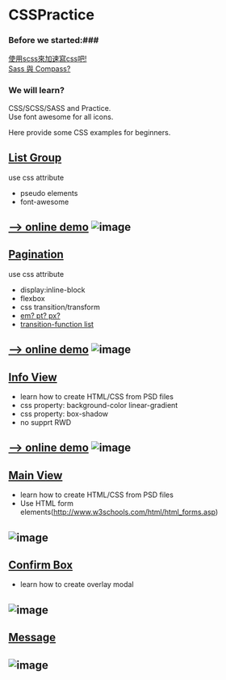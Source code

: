 # CSSPractice
### Before we started:###
[使用scss來加速寫css吧!](http://blog.visioncan.com/2011/sass-scss-your-css/)<BR>
[Sass 與 Compass?](http://ithelp.ithome.com.tw/question/10127659)<BR>

### We will learn? ###
CSS/SCSS/SASS and Practice.<BR>
Use font awesome for all icons.<BR>


Here provide some CSS examples for beginners.

## [List Group](https://github.com/justin3737/CSSPractice/tree/master/examples/01_list_group) ##
use css attribute 
* pseudo elements
* font-awesome

[--> online demo](http://htmlpreview.github.io/?https://github.com/justin3737/CSSPractice/blob/master/examples/01_list_group/ok/index.html)
![image](https://raw.githubusercontent.com/justin3737/CSSPractice/master/img/list_group.png)
---------------
## [Pagination](https://github.com/justin3737/CSSPractice/tree/master/examples/02_pagination) ##
use css attribute 
* display:inline-block
* flexbox
* css transition/transform
* [em? pt? px?](http://www.puritys.me/docs-blog/article-22-CSS-%E5%AD%97%E5%9E%8B%E5%A4%A7%E5%B0%8F-pt,-px-,-em-,-%E7%99%BE%E5%88%86%E6%AF%94-percent-%E4%B9%8B%E6%AF%94%E8%BC%83.html)
* [transition-function list](http://easings.net/zh-cn)

[--> online demo](http://htmlpreview.github.io/?https://github.com/justin3737/CSSPractice/blob/master/examples/02_pagination/ok/index.html)
![image](https://raw.githubusercontent.com/justin3737/CSSPractice/master/img/pagination.png)
---------------

## [Info View](https://github.com/justin3737/CSSPractice/tree/master/examples/03_info_view) ##

* learn how to create HTML/CSS from PSD files
* css property: background-color linear-gradient
* css property: box-shadow 
* no supprt RWD

[--> online demo](http://htmlpreview.github.io/?https://github.com/justin3737/CSSPractice/blob/master/examples/03_info_view/ok/index.html)
![image](https://raw.githubusercontent.com/justin3737/CSSPractice/master/img/info_view.jpg)
---------------

## [Main View](https://github.com/justin3737/CSSPractice/tree/master/examples/04_main_view) ##

* learn how to create HTML/CSS from PSD files
* Use HTML form elements(http://www.w3schools.com/html/html_forms.asp) 

![image](https://raw.githubusercontent.com/justin3737/CSSPractice/master/img/login_view.jpg)
---------------

## [Confirm Box](https://github.com/justin3737/CSSPractice/tree/master/examples/06_confirm_box) ##

* learn how to create overlay modal 

![image](https://raw.githubusercontent.com/justin3737/CSSPractice/master/img/confirm_box.png)
---------------

## [Message](https://github.com/justin3737/CSSPractice/tree/master/examples/07_msg) ##


![image](https://raw.githubusercontent.com/justin3737/CSSPractice/master/img/msg.jpg)
---------------


